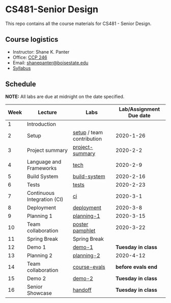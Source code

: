 # CS481-Senior Design

This repo contains all the course materials for CS481 - Senior Design.

## Course logistics

- Instructor: Shane K. Panter
- Office: [CCP 246](http://coen.boisestate.edu/cs/aboutccp/)
- Email:  shanepanter@boisestate.edu
- [Syllabus](docs/syllabus.md)

## Schedule

**NOTE:** All labs are due at midnight on the date specified.

| Week |            Lecture            |                  Labs                   | Lab/Assignment Due date |
| ---- | ----------------------------- | --------------------------------------- | ----------------------- |
| 1    | Introduction                  |                                         |                         |
| 2    | Setup                         | [setup](labs/setup) / team contribution | 2020-1-26               |
| 3    | Project summary               | [project-summary](labs/project-summary) | 2020-2-2                |
| 4    | Language and Frameworks       | [tech](labs/tech)                       | 2020-2-9                |
| 5    | Build System                  | [build-system](labs/build-system)       | 2020-2-16               |
| 6    | Tests                         | [tests](labs/tests)                     | 2020-2-23               |
| 7    | Continuous Integration (CI)   | [ci](labs/ci)                           | 2020-3-1                |
| 8    | Deployment                    | [deployment](labs/deployment)           | 2020-3-8                |
| 9    | Planning 1                    | [planning-1](labs/planning-1)           | 2020-3-15               |
| 10   | Team collaboration            | [poster pamphlet](labs/pamphlet)        | 2020-3-22               |
| 11   | Spring Break                  | Spring Break                            |                         |
| 12   | Demo 1                        | [demo-1](labs/demo-1)                   | **Tuesday in class**    |
| 13   | Planning 2                    | [planning-2](labs/planning-2)           | 2020-4-12               |
| 14   | Team collaboration            | [course-evals](labs/evals)              | **before evals end**    |
| 15   | Demo 2                        | [demo-2](labs/demo-2)                   | **Tuesday in class**    |
| 16   | Senior Showcase               | [handoff](labs/handoff)                 | **Tuesday in class**    |
